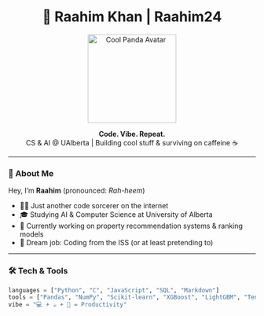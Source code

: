 <!-- PROFILE README for Raahim24 -->

<h1 align="center">🐼 Raahim Khan | Raahim24</h1>
<p align="center">
  <img src="c8f87988-adcd-4d2f-8c4a-6c2068d31c26.png" width="180" alt="Cool Panda Avatar"/>
</p>
<p align="center">
  <b>Code. Vibe. Repeat.</b><br>
  CS & AI @ UAlberta | Building cool stuff & surviving on caffeine ☕️
</p>

---

### 🚀 About Me

Hey, I’m **Raahim** (pronounced: _Rah-heem_)<br>
- 🧑‍💻 Just another code sorcerer on the internet
- 🎓 Studying AI & Computer Science at University of Alberta
- 🚀 Currently working on property recommendation systems & ranking models
- 🌌 Dream job: Coding from the ISS (or at least pretending to)

---

### 🛠️ Tech & Tools

```python
languages = ["Python", "C", "JavaScript", "SQL", "Markdown"]
tools = ["Pandas", "NumPy", "Scikit-learn", "XGBoost", "LightGBM", "TensorFlow", "Jupyter", "Git", "VS Code"]
vibe = "💻 + ☕️ + 🎵 = Productivity"
